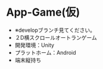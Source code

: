 # App-Game(仮)　

* ※developブランチ見てください。
* ２D横スクロールオートランゲーム　
* 開発環境：Unity
* プラットホーム：Android　
* 端末縦持ち 

